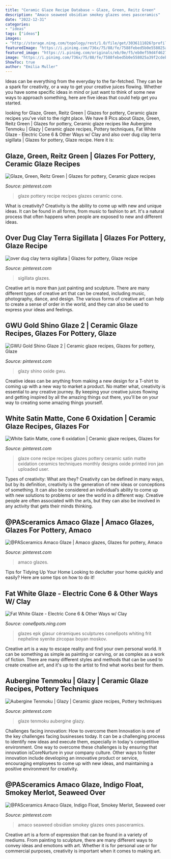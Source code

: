 ```yaml
---
title: "Ceramic Glaze Recipe Database ~ Glaze, Green, Reitz Green"
description: "Amaco seaweed obsidian smokey glazes ones pasceramics"
date: "2022-12-31"
categories:
- "ideas"
tags: ["ideas"]
images:
- "http://storage.ning.com/topology/rest/1.0/file/get/3036111026?profile=RESIZE_710x&amp;height=600"
featuredImage: "https://i.pinimg.com/736x/75/88/fe/7588febed5b0e558025a39f2cdeba242.jpg"
featured_image: "https://i.pinimg.com/originals/eb/0e/f5/eb0ef59d4f462727e789883f1367b6a3.jpg"
image: "https://i.pinimg.com/736x/75/88/fe/7588febed5b0e558025a39f2cdeba242.jpg"
ShowToc: true
author: "Emilia Muller"
---
```



Ideas can be everything from the everyday to the far-fetched. They can be a spark for creativity, or a way to get your creative juices flowing. Whether you have some specific ideas in mind or just want to think of some new ways to approach something, here are five ideas that could help get you started.

	

		
looking for Glaze, Green, Reitz Green | Glazes for pottery, Ceramic glaze recipes you've visit to the right place. We have 8 Pics about Glaze, Green, Reitz Green | Glazes for pottery, Ceramic glaze recipes like Aubergine Tenmoku | Glazy | Ceramic glaze recipes, Pottery techniques, Fat White Glaze - Electric Cone 6 &amp; Other Ways w/ Clay and also over dug clay terra sigillata | Glazes for pottery, Glaze recipe. Here it is:
		
    
## Glaze, Green, Reitz Green | Glazes For Pottery, Ceramic Glaze Recipes

<img loading=lazy src="https://i.pinimg.com/736x/8b/0f/0f/8b0f0fcebb904b3338b487427dc6d988--open-source-ceramic-art.jpg" onerror="this.onerror=null;this.src='https://tse3.mm.bing.net/th?id=OIP.ASWei1-vwo3PDAud7VHllAHaJ3&amp;pid=15.1';" alt="Glaze, Green, Reitz Green | Glazes for pottery, Ceramic glaze recipes">

_Source: pinterest.com_

>glaze pottery recipe recipes glazes ceramic cone. 

	

What is creativity?
Creativity is the ability to come up with new and unique ideas. It can be found in all forms, from music to fashion to art. It's a natural process that often happens when people are exposed to new and different ideas.

    
## Over Dug Clay Terra Sigillata | Glazes For Pottery, Glaze Recipe

<img loading=lazy src="https://i.pinimg.com/originals/45/c5/12/45c51270ea39ee1b331ab946cb316f4b.jpg" onerror="this.onerror=null;this.src='https://tse1.mm.bing.net/th?id=OIP.SlrOCoQduaeuHk1HrX7kSgHaJ5&amp;pid=15.1';" alt="over dug clay terra sigillata | Glazes for pottery, Glaze recipe">

_Source: pinterest.com_

>sigillata glazes. 

	

Creative art is more than just painting and sculpture. There are many different types of creative art that can be created, including music, photography, dance, and design. The various forms of creative art can help to create a sense of order in the world, and they can also be used to express your ideas and feelings.

    
## GWU Gold Shino Glaze 2 | Ceramic Glaze Recipes, Glazes For Pottery, Glaze

<img loading=lazy src="https://i.pinimg.com/originals/e9/ac/0a/e9ac0ae0ffd374a7707785f0056ee3c4.jpg" onerror="this.onerror=null;this.src='https://tse2.mm.bing.net/th?id=OIP.4lEwIaDIDH_WTXGtBECPEQHaHa&amp;pid=15.1';" alt="GWU Gold Shino Glaze 2 | Ceramic glaze recipes, Glazes for pottery, Glaze">

_Source: pinterest.com_

>glazy shino oxide gwu. 

	

Creative ideas can be anything from making a new design for a T-shirt to coming up with a new way to market a product. No matter what, creativity is essential to any creative journey. By keeping your creative juices flowing and getting inspired by all the amazing things out there, you'll be on your way to creating some amazing things yourself.

    
## White Satin Matte, Cone 6 Oxidation | Ceramic Glaze Recipes, Glazes For

<img loading=lazy src="https://i.pinimg.com/originals/04/10/1f/04101f7d7873dc2abcf6e12c8dbfa414.jpg" onerror="this.onerror=null;this.src='https://tse4.mm.bing.net/th?id=OIP.Pgbp1IdnZnMp-wTnK4YJCAHaLH&amp;pid=15.1';" alt="White Satin Matte, cone 6 oxidation | Ceramic glaze recipes, Glazes for">

_Source: pinterest.com_

>glaze cone recipe recipes glazes pottery ceramic satin matte oxidation ceramics techniques monthly designs oxide printed iron jan uploaded user. 

	

Types of creativity: What are they?
Creativity can be defined in many ways, but by its definition, creativity is the generation of new ideas or conceptions of something. It can also be considered an individual’s ability to come up with new solutions to problems or see the world in a different way. Creative people are often associated with the arts, but they can also be involved in any activity that gets their minds thinking.

    
## @PASceramics Amaco Glaze | Amaco Glazes, Glazes For Pottery, Amaco

<img loading=lazy src="https://i.pinimg.com/736x/75/88/fe/7588febed5b0e558025a39f2cdeba242.jpg" onerror="this.onerror=null;this.src='https://tse2.mm.bing.net/th?id=OIP.18iBZbop9YB_NniCxNmEAQHaFj&amp;pid=15.1';" alt="@PASceramics Amaco Glaze | Amaco glazes, Glazes for pottery, Amaco">

_Source: pinterest.com_

>amaco glazes. 

	

Tips for Tidying Up Your Home
Looking to declutter your home quickly and easily? Here are some tips on how to do it!

    
## Fat White Glaze - Electric Cone 6 &amp; Other Ways W/ Clay

<img loading=lazy src="http://storage.ning.com/topology/rest/1.0/file/get/3036111026?profile=RESIZE_710x&amp;height=600" onerror="this.onerror=null;this.src='https://tse2.mm.bing.net/th?id=OIP.9vPeXjXigHQO_ESADIOe4AHaLH&amp;pid=15.1';" alt="Fat White Glaze - Electric Cone 6 &amp; Other Ways w/ Clay">

_Source: cone6pots.ning.com_

>glazes epk glasur céramiques sculptures cone6pots whiting frit nepheline syenite zircopax boyan moskov. 

	

Creative art is a way to escape reality and find your own personal world. It can be something as simple as painting or carving, or as complex as a work of fiction. There are many different styles and methods that can be used to create creative art, and it's up to the artist to find what works best for them.

    
## Aubergine Tenmoku | Glazy | Ceramic Glaze Recipes, Pottery Techniques

<img loading=lazy src="https://i.pinimg.com/originals/82/6e/83/826e837564004a426d9b261619ef00e1.jpg" onerror="this.onerror=null;this.src='https://tse3.mm.bing.net/th?id=OIP.dxJEdLFL8ZnUPRItdCRr5AHaHa&amp;pid=15.1';" alt="Aubergine Tenmoku | Glazy | Ceramic glaze recipes, Pottery techniques">

_Source: pinterest.com_

>glaze tenmoku aubergine glazy. 

	

Challenges facing innovation: How to overcome them
Innovation is one of the key challenges facing businesses today. It can be a challenging process to identify new ideas and execute them, especially in today's competitive environment. One way to overcome these challenges is by ensuring that innovation isCoreNurture in your company culture. Other ways to foster innovation include developing an innovative product or service, encouraging employees to come up with new ideas, and maintaining a positive environment for creativity.

    
## @PASceramics Amaco Glaze, Indigo Float, Smokey Merlot, Seaweed Over

<img loading=lazy src="https://i.pinimg.com/originals/eb/0e/f5/eb0ef59d4f462727e789883f1367b6a3.jpg" onerror="this.onerror=null;this.src='https://tse3.mm.bing.net/th?id=OIP.KyJf6f5ojlXXJUZzaVxjCwHaE5&amp;pid=15.1';" alt="@PASceramics Amaco Glaze, Indigo Float, Smokey Merlot, Seaweed over">

_Source: pinterest.com_

>amaco seaweed obsidian smokey glazes ones pasceramics. 

	

Creative art is a form of expression that can be found in a variety of mediums. From painting to sculpture, there are many different ways to convey ideas and emotions with art. Whether it is for personal use or for commercial purposes, creativity is important when it comes to making art.

